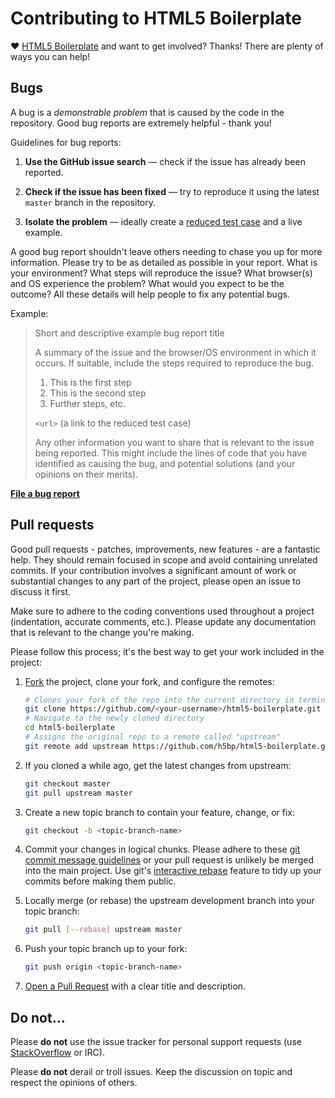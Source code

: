 # Contributing to HTML5 Boilerplate

♥ [HTML5 Boilerplate](http://html5boilerplate.com) and want to get involved?
Thanks! There are plenty of ways you can help!


## Bugs

A bug is a _demonstrable problem_ that is caused by the code in the
repository. Good bug reports are extremely helpful - thank you!

Guidelines for bug reports:

1. **Use the GitHub issue search** &mdash; check if the issue has already been
   reported.

2. **Check if the issue has been fixed** &mdash; try to reproduce it using the
   latest `master` branch in the repository.

3. **Isolate the problem** &mdash; ideally create a [reduced test
   case](http://css-tricks.com/6263-reduced-test-cases/) and a live example.

A good bug report shouldn't leave others needing to chase you up for more
information. Please try to be as detailed as possible in your report. What is
your environment? What steps will reproduce the issue? What browser(s) and OS
experience the problem? What would you expect to be the outcome? All these
details will help people to fix any potential bugs.

Example:

> Short and descriptive example bug report title
>
> A summary of the issue and the browser/OS environment in which it occurs. If
> suitable, include the steps required to reproduce the bug.
>
> 1. This is the first step
> 2. This is the second step
> 3. Further steps, etc.
>
> `<url>` (a link to the reduced test case)
>
> Any other information you want to share that is relevant to the issue being
> reported. This might include the lines of code that you have identified as
> causing the bug, and potential solutions (and your opinions on their
> merits).

**[File a bug report](https://github.com/h5bp/html5-boilerplate/issues/)**


## Pull requests

Good pull requests - patches, improvements, new features - are a fantastic
help. They should remain focused in scope and avoid containing unrelated
commits. If your contribution involves a significant amount of work or substantial
changes to any part of the project, please open an issue to discuss it first.

Make sure to adhere to the coding conventions used throughout a project
(indentation, accurate comments, etc.). Please update any documentation that is
relevant to the change you're making.

Please follow this process; it's the best way to get your work included in the
project:

1. [Fork](http://help.github.com/fork-a-repo/) the project, clone your fork,
   and configure the remotes:

   ```bash
   # Clones your fork of the repo into the current directory in terminal
   git clone https://github.com/<your-username>/html5-boilerplate.git
   # Navigate to the newly cloned directory
   cd html5-boilerplate
   # Assigns the original repo to a remote called "upstream"
   git remote add upstream https://github.com/h5bp/html5-boilerplate.git
   ```

2. If you cloned a while ago, get the latest changes from upstream:

   ```bash
   git checkout master
   git pull upstream master
   ```

3. Create a new topic branch to contain your feature, change, or fix:

   ```bash
   git checkout -b <topic-branch-name>
   ```

4. Commit your changes in logical chunks. Please adhere to these [git commit
   message
   guidelines](http://tbaggery.com/2008/04/19/a-note-about-git-commit-messages.html)
   or your pull request is unlikely be merged into the main project. Use git's
   [interactive rebase](https://help.github.com/articles/interactive-rebase)
   feature to tidy up your commits before making them public.

5. Locally merge (or rebase) the upstream development branch into your topic branch:

   ```bash
   git pull [--rebase] upstream master
   ```

6. Push your topic branch up to your fork:

   ```bash
   git push origin <topic-branch-name>
   ```

10. [Open a Pull Request](http://help.github.com/send-pull-requests/) with a
    clear title and description.


## Do not…

Please **do not** use the issue tracker for personal support requests (use
[StackOverflow](http://stackoverflow.com/questions/tagged/html5boilerplate) or IRC).

Please **do not** derail or troll issues. Keep the
discussion on topic and respect the opinions of others.
